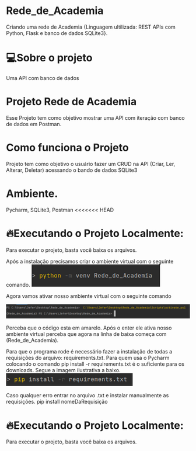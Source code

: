 # Rede_de_Academia
 Criando uma rede de Academia {Linguagem ultilizada: REST APIs com Python, Flask e banco de dados SQLite3}.

# 💻Sobre o projeto
Uma API com banco de dados

# Projeto Rede de Academia
Esse Projeto tem como objetivo mostrar uma API com iteração com banco de dados em Postman.

# Como funciona o Projeto
Projeto tem como objetivo o usuário fazer um CRUD na API (Criar, Ler, Alterar, Deletar) acessando o bando de dados SQLite3

# Ambiente.
Pycharm, SQLite3, Postman
<<<<<<< HEAD
 
# 🔥Executando o Projeto Localmente:
Para executar o projeto, basta você baixa os arquivos.

Após a instalação precisamos criar o ambiente virtual com o seguinte comando.
![img_4.png](img_4.png)

Agora vamos ativar nosso ambiente virtual com o seguinte comando

![img_3.png](img_3.png)

Perceba que o código esta em amarelo. Após o enter ele ativa nosso ambiente virtual perceba que agora na linha de baixa começa com (Rede_de_Academia).

Para que o programa rode é necessário fazer a instalação de todas a requisições do arquivo: requirements.txt. Para quem usa o Pycharm colocando o comando pip install -r requirements.txt é o suficiente para os downloads. Segue a imagem ilustrativa a baixo.
![img_1.png](img_1.png)

Caso qualquer erro entrar no arquivo .txt e instalar manualmente as requisições. pip install nomeDaRequisição
 
# 🔥Executando o Projeto Localmente:
Para executar o projeto, basta você baixa os arquivos.
